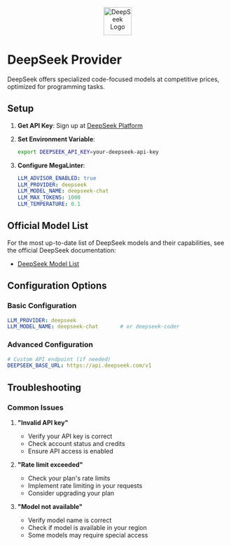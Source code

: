 <div align="center">
  <img src="https://avatars.githubusercontent.com/u/148330874?s=200&v=4" alt="DeepSeek Logo" height="64" />
</div>

# DeepSeek Provider

DeepSeek offers specialized code-focused models at competitive prices, optimized for programming tasks.

## Setup

1. **Get API Key**: Sign up at [DeepSeek Platform](https://platform.deepseek.com/)

2. **Set Environment Variable**:

   ```bash
   export DEEPSEEK_API_KEY=your-deepseek-api-key
   ```

3. **Configure MegaLinter**:

   ```yaml
   LLM_ADVISOR_ENABLED: true
   LLM_PROVIDER: deepseek
   LLM_MODEL_NAME: deepseek-chat
   LLM_MAX_TOKENS: 1000
   LLM_TEMPERATURE: 0.1
   ```

## Official Model List

For the most up-to-date list of DeepSeek models and their capabilities, see the official DeepSeek documentation:

- [DeepSeek Model List](https://platform.deepseek.com/docs/model)

## Configuration Options

### Basic Configuration

```yaml
LLM_PROVIDER: deepseek
LLM_MODEL_NAME: deepseek-chat       # or deepseek-coder
```

### Advanced Configuration

```yaml
# Custom API endpoint (if needed)
DEEPSEEK_BASE_URL: https://api.deepseek.com/v1
```

## Troubleshooting

### Common Issues

1. **"Invalid API key"**
   - Verify your API key is correct
   - Check account status and credits
   - Ensure API access is enabled

2. **"Rate limit exceeded"**
   - Check your plan's rate limits
   - Implement rate limiting in your requests
   - Consider upgrading your plan

3. **"Model not available"**
   - Verify model name is correct
   - Check if model is available in your region
   - Some models may require special access


